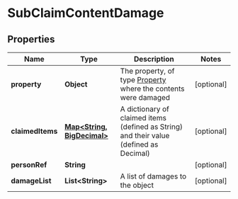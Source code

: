 # SubClaimContentDamage

## Properties
Name | Type | Description | Notes
------------ | ------------- | ------------- | -------------
**property** | **Object** | The property, of type [Property](#property) where the contents were damaged |  [optional]
**claimedItems** | [**Map&lt;String, BigDecimal&gt;**](BigDecimal.md) | A dictionary of claimed items (defined as String) and their value (defined as Decimal) |  [optional]
**personRef** | **String** |  |  [optional]
**damageList** | **List&lt;String&gt;** | A list of damages to the object |  [optional]
